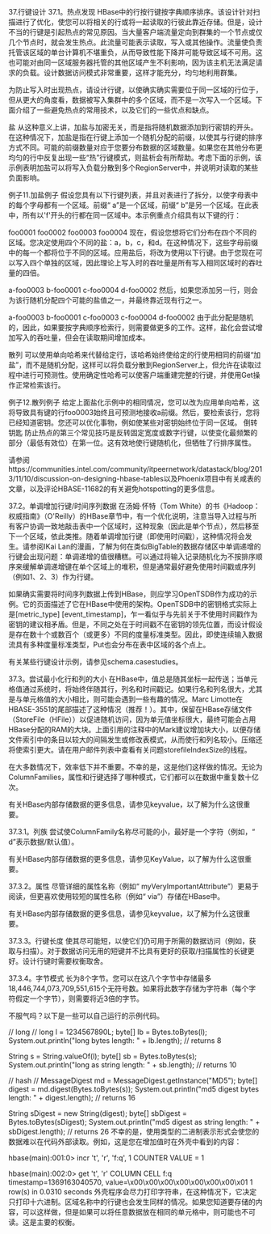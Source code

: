 37.行键设计
37.1。热点发现
HBase中的行按行键按字典顺序排序。该设计针对扫描进行了优化，使您可以将相关的行或将一起读取的行彼此靠近存储。但是，设计不当的行键是引起热点的常见原因。当大量客户端流量定向到群集的一个节点或仅几个节点时，就会发生热点。此流量可能表示读取，写入或其他操作。流量使负责托管该区域的单台计算机不堪重负，从而导致性能下降并可能导致区域不可用。这也可能对由同一区域服务器托管的其他区域产生不利影响，因为该主机无法满足请求的负载。设计数据访问模式非常重要，这样才能充分，均匀地利用群集。

为防止写入时出现热点，请设计行键，以使确实确实需要位于同一区域的行位于，但从更大的角度看，数据被写入集群中的多个区域，而不是一次写入一个区域。下面介绍了一些避免热点的常用技术，以及它们的一些优点和缺点。

盐
从这种意义上讲，加盐与加密无关，而是指将随机数据添加到行密钥的开头。在这种情况下，加盐是指在行键上添加一个随机分配的前缀，以使其与行键的排序方式不同。可能的前缀数量对应于您要分布数据的区域数量。如果您在其他分布更均匀的行中反复出现一些“热”行键模式，则盐析会有所帮助。考虑下面的示例，该示例表明加盐可以将写入负载分散到多个RegionServer中，并说明对读取的某些负面影响。

例子11.加盐例子
假设您具有以下行键列表，并且对表进行了拆分，以使字母表中的每个字母都有一个区域。前缀“ a”是一个区域，前缀“ b”是另一个区域。在此表中，所有以'f'开头的行都在同一区域中。本示例重点介绍具有以下键的行：

foo0001
foo0002
foo0003
foo0004
现在，假设您想将它们分布在四个不同的区域。您决定使用四个不同的盐：a，b，c，和d。在这种情况下，这些字母前缀中的每一个都将位于不同的区域。应用盐后，将改为使用以下行键。由于您现在可以写入四个单独的区域，因此理论上写入时的吞吐量是所有写入相同区域时的吞吐量的四倍。

a-foo0003
b-foo0001
c-foo0004
d-foo0002
然后，如果您添加另一行，则会为该行随机分配四个可能的盐值之一，并最终靠近现有行之一。

a-foo0003
b-foo0001
c-foo0003
c-foo0004
d-foo0002
由于此分配是随机的，因此，如果要按字典顺序检索行，则需要做更多的工作。这样，盐化会尝试增加写入的吞吐量，但会在读取期间增加成本。

散列
可以使用单向哈希来代替给定行，该哈希始终使给定的行使用相同的前缀“加盐”，而不是随机分配，这样可以将负载分散到RegionServer上，但允许在读取过程中进行可预测性。使用确定性哈希可以使客户端重建完整的行键，并使用Get操作正常检索该行。

例子12.散列例子
给定上面盐化示例中的相同情况，您可以改为应用单向哈希，这将导致具有键的行foo0003始终且可预测地接收a前缀。然后，要检索该行，您将已经知道密钥。您还可以优化事物，例如使某些对密钥始终位于同一区域。
倒转钥匙
防止热点的第三个常见技巧是反转固定宽度或数字行键，以使变化最频繁的部分（最低有效位）在第一位。这有效地使行键随机化，但牺牲了行排序属性。

请参阅https://communities.intel.com/community/itpeernetwork/datastack/blog/2013/11/10/discussion-on-designing-hbase-tables以及Phoenix项目中有关咸表的文章，以及评论HBASE-11682的有关避免hotspotting的更多信息。


37.2。单调增加行键/时间序列数据
在汤姆·怀特（Tom White）的书《Hadoop：权威指南》（O'Reilly）的HBase章节中，有一个优化说明，注意当导入过程与所有客户协调一致地敲击表中一个区域时，这种现象（因此是单个节点），然后移至下一个区域，依此类推。随着单调增加行键（即使用时间戳），这种情况将会发生。请参阅IKai Lan的漫画，了解为何在类似BigTable的数据存储区中单调递增的行键会出现问题：单调递增的值很糟糕。可以通过将输入记录随机化为不按排序顺序来缓解单调递增键在单个区域上的堆积，但是通常最好避免使用时间戳或序列（例如1、2、3）作为行键。

如果确实需要将时间序列数据上传到HBase，则应学习OpenTSDB作为成功的示例。它的页面描述了它在HBase中使用的架构。OpenTSDB中的密钥格式实际上是[metric_type] [event_timestamp]，乍一看似乎与先前关于不使用时间戳作为密钥的建议相矛盾。但是，不同之处在于时间戳不在密钥的领先位置，而设计假设是存在数十个或数百个（或更多）不同的度量标准类型。因此，即使连续输入数据流具有多种度量标准类型，Put也会分布在表中区域的各个点上。

有关某些行键设计示例，请参见schema.casestudies。

37.3。尝试最小化行和列的大小
在HBase中，值总是随其坐标一起传送；当单元格值通过系统时，将始终伴随其行，列名和时间戳记。如果行名和列名很大，尤其是与单元格值的大小相比，则可能会遇到一些有趣的情况。Marc Limotte在HBASE-3551的尾部描述了这种情况（推荐！）。其中，保留在HBase存储文件（StoreFile（HFile））以促进随机访问，因为单元值坐标很大，最终可能会占用HBase分配的RAM的大块。上面引用的注释中的Mark建议增加块大小，以便存储文件索引中的条目以较大的间隔发生或修改表模式，从而使行和列名较小。压缩还将使索引更大。请在用户邮件列表中查看有关问题storefileIndexSize的线程。

在大多数情况下，效率低下并不重要。不幸的是，这是他们这样做的情况。无论为ColumnFamilies，属性和行键选择了哪种模式，它们都可以在数据中重复数十亿次。

有关HBase内部存储数据的更多信息，请参见keyvalue，以了解为什么这很重要。

37.3.1。列族
尝试使ColumnFamily名称尽可能的小，最好是一个字符（例如，“ d”表示数据/默认值）。

有关HBase内部存储数据的更多信息，请参见KeyValue，以了解为什么这很重要。

37.3.2。属性
尽管详细的属性名称（例如“ myVeryImportantAttribute”）更易于阅读，但更喜欢使用较短的属性名称（例如“ via”）存储在HBase中。

有关HBase内部存储数据的更多信息，请参见keyvalue，以了解为什么这很重要。

37.3.3。行键长度
使其尽可能短，以使它们仍可用于所需的数据访问（例如，获取与扫描）。对于数据访问无用的短键并不比具有更好的获取/扫描属性的长键更好。设计行键时需要权衡取舍。

37.3.4。字节模式
长为8个字节。您可以在这八个字节中存储最多18,446,744,073,709,551,615个无符号数。如果将此数字存储为字符串（每个字符假定一个字节），则需要将近3倍的字节。

不服气吗？以下是一些可以自己运行的示例代码。

// long
//
long l = 1234567890L;
byte[] lb = Bytes.toBytes(l);
System.out.println("long bytes length: " + lb.length);   // returns 8

String s = String.valueOf(l);
byte[] sb = Bytes.toBytes(s);
System.out.println("long as string length: " + sb.length);    // returns 10

// hash
//
MessageDigest md = MessageDigest.getInstance("MD5");
byte[] digest = md.digest(Bytes.toBytes(s));
System.out.println("md5 digest bytes length: " + digest.length);    // returns 16

String sDigest = new String(digest);
byte[] sbDigest = Bytes.toBytes(sDigest);
System.out.println("md5 digest as string length: " + sbDigest.length);    // returns 26
不幸的是，使用类型的二进制表示形式会使您的数据难以在代码外部读取。例如，这是您在增加值时在外壳中看到的内容：

hbase(main):001:0> incr 't', 'r', 'f:q', 1
COUNTER VALUE = 1

hbase(main):002:0> get 't', 'r'
COLUMN                                        CELL
 f:q                                          timestamp=1369163040570, value=\x00\x00\x00\x00\x00\x00\x00\x01
1 row(s) in 0.0310 seconds
外壳程序会尽力打印字符串，在这种情况下，它决定只打印十六进制。区域名称中的行键也会发生同样的情况。如果您知道要存储的内容，可以这样做，但是如果可以将任意数据放在相同的单元格中，则可能也不可读。这是主要的权衡。


















